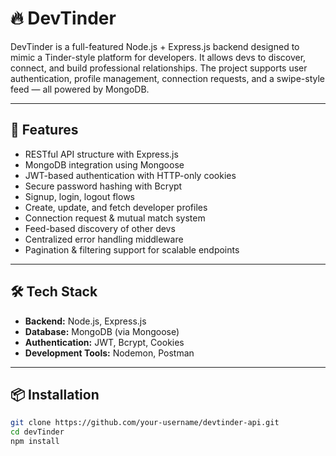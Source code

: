 # 🔥 DevTinder

DevTinder is a full-featured Node.js + Express.js backend designed to mimic a Tinder-style platform for developers. It allows devs to discover, connect, and build professional relationships. The project supports user authentication, profile management, connection requests, and a swipe-style feed — all powered by MongoDB.

---

## 🚀 Features

- RESTful API structure with Express.js
- MongoDB integration using Mongoose
- JWT-based authentication with HTTP-only cookies
- Secure password hashing with Bcrypt
- Signup, login, logout flows
- Create, update, and fetch developer profiles
- Connection request & mutual match system
- Feed-based discovery of other devs
- Centralized error handling middleware
- Pagination & filtering support for scalable endpoints

---

## 🛠️ Tech Stack

- **Backend:** Node.js, Express.js
- **Database:** MongoDB (via Mongoose)
- **Authentication:** JWT, Bcrypt, Cookies
- **Development Tools:** Nodemon, Postman

---

## 📦 Installation

```bash
git clone https://github.com/your-username/devtinder-api.git
cd devTinder
npm install
```
